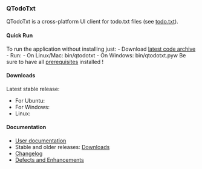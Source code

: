 ﻿### QTodoTxt
QTodoTxt is a cross-platform UI client for todo.txt files (see [todo.txt](http://todotxt.com)).

#### Quick Run
To run the application without installing just:
    - Download [latest code archive](https://github.com/mNantern/QTodoTxt/archive/master.zip)
    - Run:
        - On Linux/Mac: bin/qtodotxt
        - On Windows: bin/qtodotxt.pyw
Be sure to have all [prerequisites](http://github.com/mNantern/QTodoTxt/wiki/User-documentation) installed !

#### Downloads
Latest stable release:
- For Ubuntu:
- For Windows:
- Linux:

#### Documentation

- [User documentation](https://github.com/mNantern/QTodoTxt/wiki/User-documentation)
- Stable and older releases: [Downloads](https://github.com/mNantern/QTodoTxt/wiki/Releases)
- [Changelog](https://github.com/mNantern/QTodoTxt/wiki/Changelog)
- [Defects and Enhancements](https://github.com/mNantern/QTodoTxt/issues)
